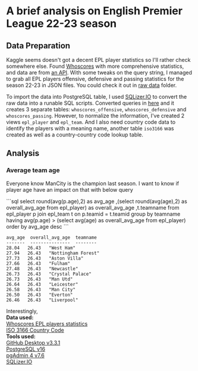 # A brief analysis on English Premier League 22-23 season
## Data Preparation
<p>Kaggle seems doesn't got a decent EPL player statistics so I'll rather check somewhere else.  Found <a href="https://www.whoscored.com/">Whoscores</a> with more comprehensive statistics, and data are from <a href="https://www.whoscored.com/StatisticsFeed/1/GetPlayerStatistics?category=summary&subcategory=offensive&statsAccumulationType=0&isCurrent=true&playerId=&teamIds=&matchId=&stageId=22076&tournamentOptions=2&sortBy=Rating&sortAscending=&age=&ageComparisonType=&appearances=&appearancesComparisonType=&field=Overall&nationality=&positionOptions=&timeOfTheGameEnd=&timeOfTheGameStart=&isMinApp=true&page=2&includeZeroValues=&numberOfPlayersToPick=10">an API</a>.  With some tweaks on the query string, I managed to grab all EPL players offensive, defensive and passing statistics for the season 22-23 in JSON files.  You could check it out in <a href="https://github.com/siudd/epl_2223_analysis/tree/main/raw%20data">raw data</a> folder.</p>
<p>To import the data into PostgreSQL table, I used <a href="https://sqlizer.io/">SQLizer.IO</a> to convert the raw data into a runable SQL scripts.  Converted queries in <a href="https://github.com/siudd/epl_2223_analysis/tree/main/tables">here</a> and it creates 3 separate tables: <code>whoscores_offensive</code>, <code>whoscores_defensive</code> and <code>whoscores_passing</code>.  However, to normalize the information, I've created 2 views <code>epl_player</code> and <code>epl_team</code>.  And I also need country code data to identify the players with a meaning name, another table <code>iso3166</code> was created as well as a country-country code lookup table.</p>

## Analysis
### Average team age
<p>Everyone know ManCity is the champion last season.  I want to know if player age have an impact on that with below query</p>
```sql
select round(avg(p.age),2) as avg_age
,(select round(avg(age),2) as overall_avg_age from epl_player) as overall_avg_age
,t.teamname
from epl_player p
join epl_team t on p.teamid = t.teamid
group by teamname
having avg(p.age) > (select avg(age) as overall_avg_age from epl_player)
order by avg_age desc
```

```
avg_age  overall_avg_age  teamname
-------  ---------------  --------
28.04	26.43	"West Ham"
27.94	26.43	"Nottingham Forest"
27.73	26.43	"Aston Villa"
27.66	26.43	"Fulham"
27.48	26.43	"Newcastle"
26.73	26.43	"Crystal Palace"
26.73	26.43	"Man Utd"
26.64	26.43	"Leicester"
26.58	26.43	"Man City"
26.50	26.43	"Everton"
26.46	26.43	"Liverpool"
```

Interestingly, 
<br><b>Data used:</b>
<br><a href="https://www.whoscored.com/Regions/252/Tournaments/2/Seasons/9075/Stages/20934/PlayerStatistics/England-Premier-League-2022-2023">Whoscores EPL players statistics</a>
<br><a href="https://en.wikipedia.org/wiki/List_of_ISO_3166_country_codes">ISO 3166 Country Code</a>
<br><b>Tools used:</b>
<br><a href="https://desktop.github.com/">GitHub Desktop v3.3.1</a>
<br><a href="https://www.postgresql.org/download/">PostgreSQL v16</a>
<br><a href="https://www.pgadmin.org/download/">pgAdmin 4 v7.6</a>
<br><a href="https://sqlizer.io/">SQLizer.IO</a>
